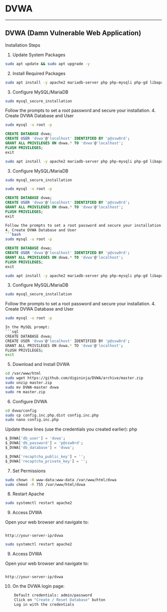 # DVWA
-------------------------------------------
## DVWA (Damn Vulnerable Web Application)
Installation Steps
1. Update System Packages
```bash
sudo apt update && sudo apt upgrade -y
```
2. Install Required Packages
```bash
sudo apt install -y apache2 mariadb-server php php-mysqli php-gd libapache2-mod-php unzip
```
3. Configure MySQL/MariaDB
```bash
sudo mysql_secure_installation
```
Follow the prompts to set a root password and secure your installation.
4. Create DVWA Database and User
```bash
sudo mysql -u root -p
```
```sql
CREATE DATABASE dvwa;
CREATE USER 'dvwa'@'localhost' IDENTIFIED BY 'p@ssw0rd';
GRANT ALL PRIVILEGES ON dvwa.* TO 'dvwa'@'localhost';
FLUSH PRIVILEGES;
exit
```
```bash
sudo apt install -y apache2 mariadb-server php php-mysqli php-gd libapache2-mod-php unzip
```
3. Configure MySQL/MariaDB
```bash
sudo mysql_secure_installation
```
```bash
sudo mysql -u root -p
```
```sql
CREATE DATABASE dvwa;
CREATE USER 'dvwa'@'localhost' IDENTIFIED BY 'p@ssw0rd';
GRANT ALL PRIVILEGES ON dvwa.* TO 'dvwa'@'localhost';
FLUSH PRIVILEGES;
exit
```
```bash
Follow the prompts to set a root password and secure your installation.
4. Create DVWA Database and User
```bash
sudo mysql -u root -p
```
```sql
CREATE DATABASE dvwa;
CREATE USER 'dvwa'@'localhost' IDENTIFIED BY 'p@ssw0rd';
GRANT ALL PRIVILEGES ON dvwa.* TO 'dvwa'@'localhost';
FLUSH PRIVILEGES;
exit
```

```bash
sudo apt install -y apache2 mariadb-server php php-mysqli php-gd libapache2-mod-php unzip
```
3. Configure MySQL/MariaDB
```bash
sudo mysql_secure_installation
```
Follow the prompts to set a root password and secure your installation.
4. Create DVWA Database and User
```bash
sudo mysql -u root -p

In the MySQL prompt:
```sql
CREATE DATABASE dvwa;
CREATE USER 'dvwa'@'localhost' IDENTIFIED BY 'p@ssw0rd';
GRANT ALL PRIVILEGES ON dvwa.* TO 'dvwa'@'localhost';
FLUSH PRIVILEGES;
exit
```
5. Download and Install DVWA
```bash
cd /var/www/html
sudo wget https://github.com/digininja/DVWA/archive/master.zip
sudo unzip master.zip
sudo mv DVWA-master dvwa
sudo rm master.zip
```
6. Configure DVWA
```bash
cd dvwa/config
sudo cp config.inc.php.dist config.inc.php
sudo nano config.inc.php
```
Update these lines (use the credentials you created earlier):
php
```sql
$_DVWA['db_user'] = 'dvwa';
$_DVWA['db_password'] = 'p@ssw0rd';
$_DVWA['db_database'] = 'dvwa';

$_DVWA['recaptcha_public_key'] = '';
$_DVWA['recaptcha_private_key'] = '';
```
7. Set Permissions
```bash
sudo chown -R www-data:www-data /var/www/html/dvwa
sudo chmod -R 755 /var/www/html/dvwa
```
8. Restart Apache
```bash
sudo systemctl restart apache2
```
9. Access DVWA

Open your web browser and navigate to:
```text

http://your-server-ip/dvwa
```
```bash
sudo systemctl restart apache2
```
9. Access DVWA

Open your web browser and navigate to:
```text

http://your-server-ip/dvwa
```
10. On the DVWA login page:
```bash
    Default credentials: admin/password
    Click on "Create / Reset Database" button
    Log in with the credentials
```

